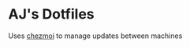 # AJ's Dotfiles

Uses [chezmoi](https://github.com/twpayne/chezmoi) to manage updates between machines
